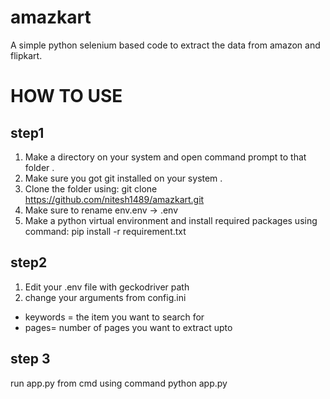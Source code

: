 # amazkart
A simple python selenium based code to extract the data from amazon and flipkart.

# HOW TO USE
## step1

1. Make a directory on your system and open command prompt to that folder .
2. Make sure you got git installed on your system .
3. Clone the folder using: git clone https://github.com/nitesh1489/amazkart.git
4. Make sure to rename env.env -> .env
5. Make a python virtual environment and install required packages using command: pip install -r requirement.txt


## step2
1. Edit your .env file with geckodriver path 
2. change your arguments from config.ini 
* keywords = the item you want to search for 
* pages= number of pages you want to extract upto

## step 3
 run app.py from cmd using command python app.py
 
